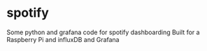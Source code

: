 # spotify
Some python and grafana code for spotify dashboarding
Built for a Raspberry Pi and influxDB and Grafana

